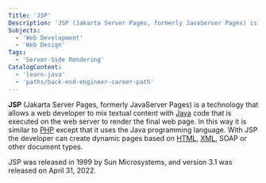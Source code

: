 ```yaml
---
Title: 'JSP'
Description: 'JSP (Jakarta Server Pages, formerly JavaServer Pages) is a technology that allows a web developer to mix textual content with Java code that is executed on the web server to render the final web page.'
Subjects:
  - 'Web Development'
  - 'Web Design'
Tags:
  - 'Server-Side Rendering'
CatalogContent:
  - 'learn-java'
  - 'paths/back-end-engineer-career-path'
---
```


**JSP** (Jakarta Server Pages, formerly JavaServer Pages) is a technology that allows a web developer to mix textual content with [Java](https://www.codecademy.com/resources/docs/java) code that is executed on the web server to render the final web page. In this way it is similar to [PHP](https://www.codecademy.com/resources/docs/php) except that it uses the Java programming language. With JSP the developer can create dynamic pages based on [HTML](https://www.codecademy.com/resources/docs/html), [XML](https://www.codecademy.com/resources/docs/general/xml), SOAP or other document types.

JSP was released in 1999 by Sun Microsystems, and version 3.1 was released on April 31, 2022.
